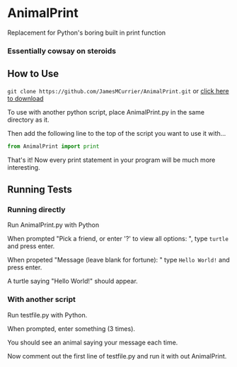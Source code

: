 # AnimalPrint
Replacement for Python's boring built in print function

### Essentially cowsay on steroids

## How to Use
`git clone https://github.com/JamesMCurrier/AnimalPrint.git` or [click here to download](https://github.com/JamesMCurrier/AnimalPrint/archive/master.zip)

To use with another python script, place AnimalPrint.py in the same directory as it.

Then add the following line to the top of the script you want to use it with...

```python
from AnimalPrint import print
```

That's it! Now every print statement in your program will be much more interesting.

## Running Tests
### Running directly

Run AnimalPrint.py with Python

When prompted "Pick a friend, or enter '?' to view all options: ", type `turtle` and press enter.

When propeted "Message (leave blank for fortune): " type `Hello World!` and press enter.

A turtle saying "Hello World!" should appear.

### With another script

Run testfile.py with Python.

When prompted, enter something (3 times).

You should see an animal saying your message each time.

Now comment out the first line of testfile.py and run it with out AnimalPrint.




